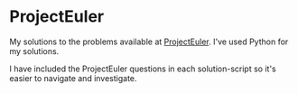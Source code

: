 # ProjectEuler

My solutions to the problems available at [ProjectEuler](https://projecteuler.net/). I've used Python for 
my solutions.

I have included the ProjectEuler questions in each solution-script so it's easier to navigate and investigate.
